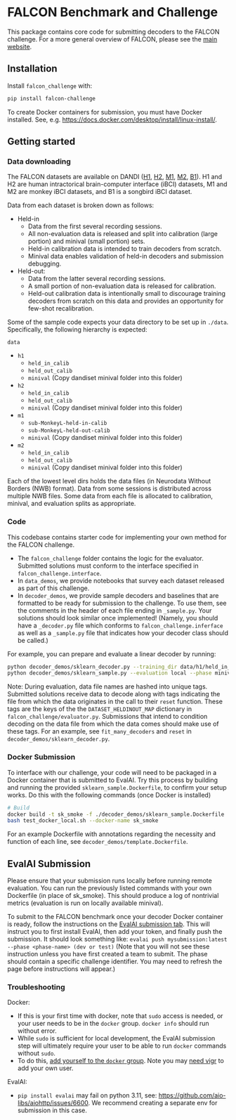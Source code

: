 # FALCON Benchmark and Challenge

This package contains core code for submitting decoders to the FALCON challenge. For a more general overview of FALCON, please see the [main website](https://snel-repo.github.io/falcon/).

## Installation
Install `falcon_challenge` with:

```bash
pip install falcon-challenge
```

To create Docker containers for submission, you must have Docker installed.
See, e.g. https://docs.docker.com/desktop/install/linux-install/. 

## Getting started

### Data downloading
The FALCON datasets are available on DANDI ([H1](https://dandiarchive.org/dandiset/000954?search=falcon&pos=3), [H2](https://dandiarchive.org/dandiset/000950?search=falcon&pos=4), [M1](https://dandiarchive.org/dandiset/000941?search=falcon&pos=1), [M2](https://dandiarchive.org/dandiset/000953?search=falcon&pos=2), [B1](https://dandiarchive.org/dandiset/001046)). H1 and H2 are human intractorical brain-computer interface (iBCI) datasets, M1 and M2 are monkey iBCI datasets, and B1 is a songbird iBCI dataset.

Data from each dataset is broken down as follows:

- Held-in 
    - Data from the first several recording sessions. 
    - All non-evaluation data is released and split into calibration (large portion) and minival (small portion) sets. 
    - Held-in calibration data is intended to train decoders from scratch.
    - Minival data enables validation of held-in decoders and submission debugging.
- Held-out: 
    - Data from the latter several recording sessions. 
    - A small portion of non-evaluation data is released for calibration. 
    - Held-out calibration data is intentionally small to discourage training decoders from scratch on this data and provides an opportunity for few-shot recalibration.

Some of the sample code expects your data directory to be set up in `./data`. Specifically, the following hierarchy is expected:

`data`
- `h1`
    - `held_in_calib`
    - `held_out_calib`
    - `minival` (Copy dandiset minival folder into this folder)
- `h2`
    - `held_in_calib`
    - `held_out_calib`
    - `minival` (Copy dandiset minival folder into this folder)
- `m1`
    - `sub-MonkeyL-held-in-calib`
    - `sub-MonkeyL-held-out-calib`
    - `minival` (Copy dandiset minival folder into this folder)
- `m2`
    - `held_in_calib`
    - `held_out_calib`
    - `minival` (Copy dandiset minival folder into this folder)
<!-- - `b1`
    - `held_in_calib`
    - `held_out_calib`
    - `minival` (Copy dandiset minival folder into this folder) -->

Each of the lowest level dirs holds the data files (in Neurodata Without Borders (NWB) format). Data from some sessions is distributed across multiple NWB files. Some data from each file is allocated to calibration, minival, and evaluation splits as appropriate. 

### Code
This codebase contains starter code for implementing your own method for the FALCON challenge. 
- The `falcon_challenge` folder contains the logic for the evaluator. Submitted solutions must conform to the interface specified in `falcon_challenge.interface`.
- In `data_demos`, we provide notebooks that survey each dataset released as part of this challenge.
- In `decoder_demos`, we provide sample decoders and baselines that are formatted to be ready for submission to the challenge. To use them, see the comments in the header of each file ending in `_sample.py`. Your solutions should look similar once implemented! (Namely, you should have a `_decoder.py` file which conforms to `falcon_challenge.inferface` as well as a `_sample.py` file that indicates how your decoder class should be called.)

For example, you can prepare and evaluate a linear decoder by running:
```bash
python decoder_demos/sklearn_decoder.py --training_dir data/h1/held_in_calib/ --calibration_dir data/h1/held_out_calib/ --mode all --task h1
python decoder_demos/sklearn_sample.py --evaluation local --phase minival --split h1
```

Note: During evaluation, data file names are hashed into unique tags. Submitted solutions receive data to decode along with tags indicating the file from which the data originates in the call to their `reset` function. These tags are the keys of the the `DATASET_HELDINOUT_MAP` dictionary in `falcon_challenge/evaluator.py`. Submissions that intend to condition decoding on the data file from which the data comes should make use of these tags. For an example, see `fit_many_decoders` and `reset` in `decoder_demos/sklearn_decoder.py`.

### Docker Submission
To interface with our challenge, your code will need to be packaged in a Docker container that is submitted to EvalAI. Try this process by building and running the provided `sklearn_sample.Dockerfile`, to confirm your setup works. Do this with the following commands (once Docker is installed)
```bash
# Build
docker build -t sk_smoke -f ./decoder_demos/sklearn_sample.Dockerfile .
bash test_docker_local.sh --docker-name sk_smoke
```

For an example Dockerfile with annotations regarding the necessity and function of each line, see `decoder_demos/template.Dockerfile`.

## EvalAI Submission
Please ensure that your submission runs locally before running remote evaluation. You can run the previously listed commands with your own Dockerfile (in place of sk_smoke). This should produce a log of nontrivial metrics (evaluation is run on locally available minival).

To submit to the FALCON benchmark once your decoder Docker container is ready, follow the instructions on the [EvalAI submission tab]((https://eval.ai/web/challenges/challenge-page/2319/submission)). This will instruct you to first install EvalAI, then add your token, and finally push the submission. It should look something like:
`
evalai push mysubmission:latest --phase <phase-name> (dev or test)
`
(Note that you will not see these instruction unless you have first created a team to submit. The phase should contain a specific challenge identifier. You may need to refresh the page before instructions will appear.)


### Troubleshooting
Docker:
- If this is your first time with docker, note that `sudo` access is needed, or your user needs to be in the `docker` group. `docker info` should run without error.
- While `sudo` is sufficient for local development, the EvalAI submission step will ultimately require your user to be able to run `docker` commands without `sudo`.
- To do this, [add yourself to the `docker` group](https://docs.docker.com/engine/install/linux-postinstall/). Note you may [need vigr](https://askubuntu.com/questions/964040/usermod-says-account-doesnt-exist-but-adduser-says-it-does) to add your own user.

EvalAI:
- `pip install evalai` may fail on python 3.11, see: https://github.com/aio-libs/aiohttp/issues/6600. We recommend creating a separate env for submission in this case. 
